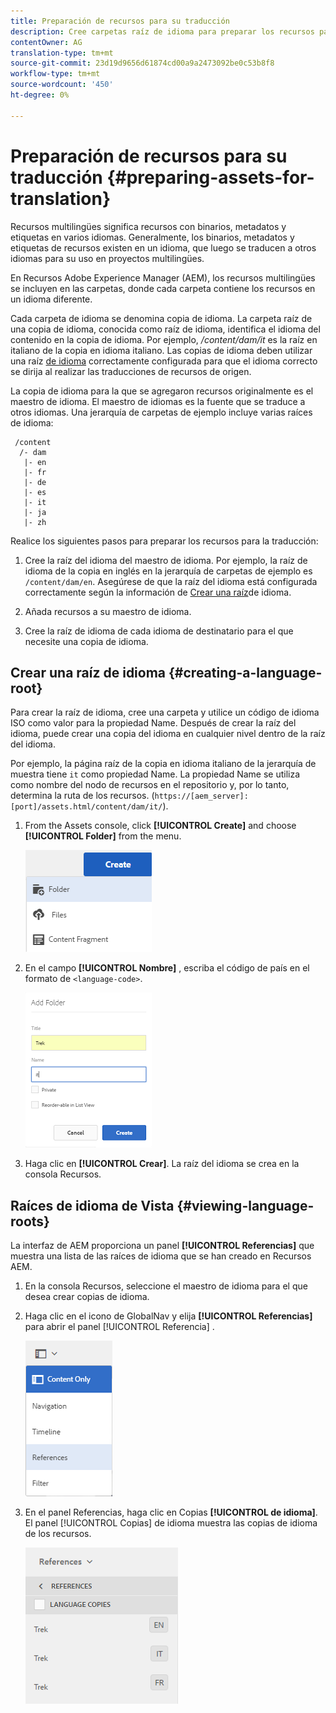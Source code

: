 ```yaml
---
title: Preparación de recursos para su traducción
description: Cree carpetas raíz de idioma para preparar los recursos para la traducción para admitir recursos multilingües.
contentOwner: AG
translation-type: tm+mt
source-git-commit: 23d19d9656d61874cd00a9a2473092be0c53b8f8
workflow-type: tm+mt
source-wordcount: '450'
ht-degree: 0%

---
```



# Preparación de recursos para su traducción {#preparing-assets-for-translation}

Recursos multilingües significa recursos con binarios, metadatos y etiquetas en varios idiomas. Generalmente, los binarios, metadatos y etiquetas de recursos existen en un idioma, que luego se traducen a otros idiomas para su uso en proyectos multilingües.

En Recursos Adobe Experience Manager (AEM), los recursos multilingües se incluyen en las carpetas, donde cada carpeta contiene los recursos en un idioma diferente.

Cada carpeta de idioma se denomina copia de idioma. La carpeta raíz de una copia de idioma, conocida como raíz de idioma, identifica el idioma del contenido en la copia de idioma. Por ejemplo, */content/dam/it* es la raíz en italiano de la copia en idioma italiano. Las copias de idioma deben utilizar una raíz [de idioma](preparing-assets-for-translation.md#creating-a-language-root) correctamente configurada para que el idioma correcto se dirija al realizar las traducciones de recursos de origen.

La copia de idioma para la que se agregaron recursos originalmente es el maestro de idioma. El maestro de idiomas es la fuente que se traduce a otros idiomas. Una jerarquía de carpetas de ejemplo incluye varias raíces de idioma:

```
 /content
  /- dam
   |- en
   |- fr
   |- de
   |- es
   |- it
   |- ja
   |- zh
```

Realice los siguientes pasos para preparar los recursos para la traducción:

1. Cree la raíz del idioma del maestro de idioma. Por ejemplo, la raíz de idioma de la copia en inglés en la jerarquía de carpetas de ejemplo es `/content/dam/en`. Asegúrese de que la raíz del idioma está configurada correctamente según la información de [Crear una raíz](preparing-assets-for-translation.md#creating-a-language-root)de idioma.

1. Añada recursos a su maestro de idioma.
1. Cree la raíz de idioma de cada idioma de destinatario para el que necesite una copia de idioma.

## Crear una raíz de idioma {#creating-a-language-root}

Para crear la raíz de idioma, cree una carpeta y utilice un código de idioma ISO como valor para la propiedad Name. Después de crear la raíz del idioma, puede crear una copia del idioma en cualquier nivel dentro de la raíz del idioma.

Por ejemplo, la página raíz de la copia en idioma italiano de la jerarquía de muestra tiene `it` como propiedad Name. La propiedad Name se utiliza como nombre del nodo de recursos en el repositorio y, por lo tanto, determina la ruta de los recursos. (`https://[aem_server]:[port]/assets.html/content/dam/it/`).

1. From the Assets console, click **[!UICONTROL Create]** and choose **[!UICONTROL Folder]** from the menu.

   ![Crear carpeta](assets/Create-folder.png)

1. En el campo **[!UICONTROL Nombre]** , escriba el código de país en el formato de `<language-code>`.

   ![Añadir código de idioma en la carpeta](assets/Add-language-code-in-folder.png)

1. Haga clic en **[!UICONTROL Crear]**. La raíz del idioma se crea en la consola Recursos.

## Raíces de idioma de Vista {#viewing-language-roots}

La interfaz de AEM proporciona un panel **[!UICONTROL Referencias]** que muestra una lista de las raíces de idioma que se han creado en Recursos AEM.

1. En la consola Recursos, seleccione el maestro de idioma para el que desea crear copias de idioma.
1. Haga clic en el icono de GlobalNav y elija **[!UICONTROL Referencias]** para abrir el panel [!UICONTROL Referencia] .

   ![chlimage_1-122](assets/chlimage_1-122.png)

1. En el panel Referencias, haga clic en Copias **[!UICONTROL de idioma]**. El panel [!UICONTROL Copias] de idioma muestra las copias de idioma de los recursos.

   ![chlimage_1-123](assets/chlimage_1-123.png)
